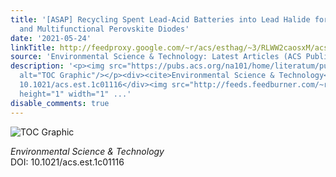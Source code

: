 ```yaml
---
title: '[ASAP] Recycling Spent Lead-Acid Batteries into Lead Halide for Resource Purification
  and Multifunctional Perovskite Diodes'
date: '2021-05-24'
linkTitle: http://feedproxy.google.com/~r/acs/esthag/~3/RLWW2caosxM/acs.est.1c01116
source: 'Environmental Science & Technology: Latest Articles (ACS Publications)'
description: '<p><img src="https://pubs.acs.org/na101/home/literatum/publisher/achs/journals/content/esthag/0/esthag.ahead-of-print/acs.est.1c01116/20210524/images/medium/es1c01116_0007.gif"
  alt="TOC Graphic"/></p><div><cite>Environmental Science & Technology</cite></div><div>DOI:
  10.1021/acs.est.1c01116</div><img src="http://feeds.feedburner.com/~r/acs/esthag/~4/RLWW2caosxM"
  height="1" width="1" ...'
disable_comments: true
---
```

<p><img src="https://pubs.acs.org/na101/home/literatum/publisher/achs/journals/content/esthag/0/esthag.ahead-of-print/acs.est.1c01116/20210524/images/medium/es1c01116_0007.gif" alt="TOC Graphic"/></p><div><cite>Environmental Science & Technology</cite></div><div>DOI: 10.1021/acs.est.1c01116</div><img src="http://feeds.feedburner.com/~r/acs/esthag/~4/RLWW2caosxM" height="1" width="1" ...
